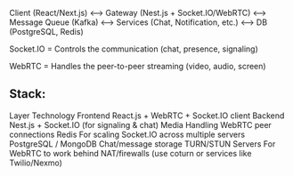 Client (React/Next.js) <--> Gateway (Nest.js + Socket.IO/WebRTC) <--> 
Message Queue (Kafka) <--> Services (Chat, Notification, etc.) <--> DB (PostgreSQL, Redis)

Socket.IO = Controls the communication (chat, presence, signaling)

WebRTC = Handles the peer-to-peer streaming (video, audio, screen)
## Stack:
  Layer	Technology
  Frontend	React.js + WebRTC + Socket.IO client
  Backend	Nest.js + Socket.IO (for signaling & chat)
  Media Handling	WebRTC peer connections
  Redis	For scaling Socket.IO across multiple servers
  PostgreSQL / MongoDB	Chat/message storage
  TURN/STUN Servers	For WebRTC to work behind NAT/firewalls (use coturn or services like Twilio/Nexmo)